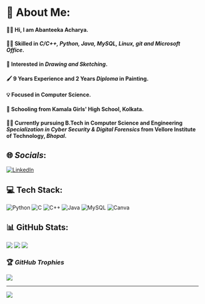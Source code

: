 # 💫 **About Me:**
#### 🙋‍♀️ Hi, I am **Abanteeka Acharya**.
#### 👩‍💻 Skilled in ***C/C++, Python, Java, MySQL, Linux, git and Microsoft Office***. 
#### 🎨 Interested in ***Drawing and Sketching***.
#### 🖌️ **9 Years Experience** and **2 Years *Diploma* in Painting**.
#### 💡 Focused in **Computer Science**. 
#### 🎒 Schooling from **Kamala Girls' High School, Kolkata**. 
#### 👩‍🎓 Currently pursuing **B.Tech** in **Computer Science and Engineering *Specialization in Cyber Security & Digital Forensics*** from **Vellore Institute of Technology,** ***Bhopal***.


## 🌐 *Socials*:
[![LinkedIn](https://img.shields.io/badge/LinkedIn-%230077B5.svg?logo=linkedin&logoColor=white)](https://www.linkedin.com/in/abanteeka-acharya-1867ab225/) 

## 💻 **Tech Stack**:
![Python](https://img.shields.io/badge/python-3670A0?style=flat-square&logo=python&logoColor=ffdd54) ![C](https://img.shields.io/badge/c-%2300599C.svg?style=flat-square&logo=c&logoColor=white) ![C++](https://img.shields.io/badge/c++-%2300599C.svg?style=flat-square&logo=c%2B%2B&logoColor=white) ![Java](https://img.shields.io/badge/java-%23ED8B00.svg?style=flat-square&logo=java&logoColor=white) ![MySQL](https://img.shields.io/badge/mysql-%2300f.svg?style=flat-square&logo=mysql&logoColor=white) ![Canva](https://img.shields.io/badge/Canva-%2300C4CC.svg?style=flat-square&logo=Canva&logoColor=white)
## 📊 **GitHub Stats**:
![](https://github-readme-stats.vercel.app/api?username=Abanteeka&theme=dark&hide_border=false&include_all_commits=false&count_private=false)
![](https://github-readme-streak-stats.herokuapp.com/?user=Abanteeka&theme=dark&hide_border=false)
![](https://github-readme-stats.vercel.app/api/top-langs/?username=Abanteeka&theme=dark&hide_border=false&include_all_commits=false&count_private=false&layout=compact)

### 🏆 *GitHub Trophies*
![](https://github-profile-trophy.vercel.app/?username=Abanteeka&theme=radical&no-frame=false&no-bg=true&margin-w=4)

---
[![](https://visitcount.itsvg.in/api?id=Abanteeka&icon=5&color=3)](https://visitcount.itsvg.in)
